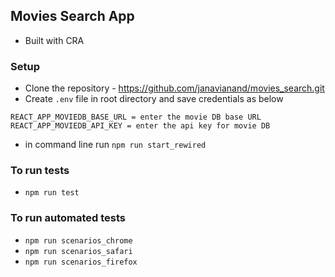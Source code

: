## Movies Search App
- Built with CRA

### Setup
- Clone the repository - https://github.com/janavianand/movies_search.git
- Create `.env` file in root directory and save credentials as below
```
REACT_APP_MOVIEDB_BASE_URL = enter the movie DB base URL
REACT_APP_MOVIEDB_API_KEY = enter the api key for movie DB

```
- in command line run
`npm run start_rewired`

### To run tests

- `npm run test`

### To run automated tests

- `npm run scenarios_chrome`
- `npm run scenarios_safari`
- `npm run scenarios_firefox`
